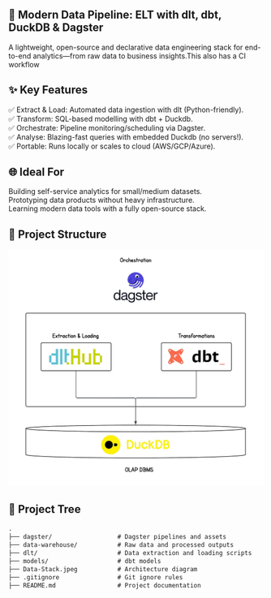 ## 🚀 Modern Data Pipeline: ELT with dlt, dbt, DuckDB & Dagster
A lightweight, open-source and declarative data engineering stack for end-to-end analytics—from raw data to business insights.This also has a CI workflow

## ✨ Key Features
✅ Extract & Load: Automated data ingestion with dlt (Python-friendly). <br/>
✅ Transform: SQL-based modelling with dbt + Duckdb. <br/>
✅ Orchestrate: Pipeline monitoring/scheduling via Dagster. <br/>
✅ Analyse: Blazing-fast queries with embedded Duckdb (no servers!). <br/>
✅ Portable: Runs locally or scales to cloud (AWS/GCP/Azure). <br/>

## 🌐 Ideal For

Building self-service analytics for small/medium datasets. <br/>
Prototyping data products without heavy infrastructure. <br/>
Learning modern data tools with a fully open-source stack. <br/>

## 🚀 Project Structure

![Data Stack Architecture](Data-Stack.jpeg) 

## 🚀 Project Tree
```plaintext
.
├── dagster/                  # Dagster pipelines and assets
├── data-warehouse/           # Raw data and processed outputs 
├── dlt/                      # Data extraction and loading scripts
├── models/                   # dbt models
├── Data-Stack.jpeg           # Architecture diagram
├── .gitignore                # Git ignore rules
├── README.md                 # Project documentation          
```
